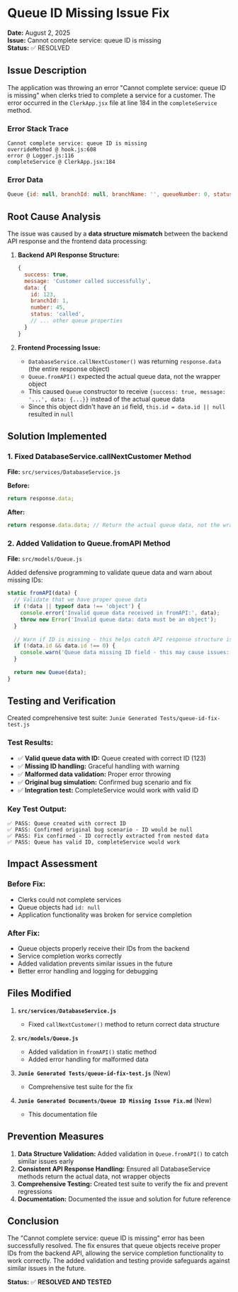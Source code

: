# Queue ID Missing Issue Fix

**Date:** August 2, 2025  
**Issue:** Cannot complete service: queue ID is missing  
**Status:** ✅ RESOLVED

## Issue Description

The application was throwing an error "Cannot complete service: queue ID is missing" when clerks tried to complete a service for a customer. The error occurred in the `ClerkApp.jsx` file at line 184 in the `completeService` method.

### Error Stack Trace
```
Cannot complete service: queue ID is missing
overrideMethod @ hook.js:608
error @ Logger.js:116
completeService @ ClerkApp.jsx:184
```

### Error Data
```javascript
Queue {id: null, branchId: null, branchName: '', queueNumber: 0, status: 'waiting', …}
```

## Root Cause Analysis

The issue was caused by a **data structure mismatch** between the backend API response and the frontend data processing:

1. **Backend API Response Structure:**
   ```javascript
   {
     success: true,
     message: 'Customer called successfully',
     data: {
       id: 123,
       branchId: 1,
       number: 45,
       status: 'called',
       // ... other queue properties
     }
   }
   ```

2. **Frontend Processing Issue:**
   - `DatabaseService.callNextCustomer()` was returning `response.data` (the entire response object)
   - `Queue.fromAPI()` expected the actual queue data, not the wrapper object
   - This caused `Queue` constructor to receive `{success: true, message: '...', data: {...}}` instead of the actual queue data
   - Since this object didn't have an `id` field, `this.id = data.id || null` resulted in `null`

## Solution Implemented

### 1. Fixed DatabaseService.callNextCustomer Method
**File:** `src/services/DatabaseService.js`

**Before:**
```javascript
return response.data;
```

**After:**
```javascript
return response.data.data; // Return the actual queue data, not the wrapper
```

### 2. Added Validation to Queue.fromAPI Method
**File:** `src/models/Queue.js`

Added defensive programming to validate queue data and warn about missing IDs:

```javascript
static fromAPI(data) {
  // Validate that we have proper queue data
  if (!data || typeof data !== 'object') {
    console.error('Invalid queue data received in fromAPI:', data);
    throw new Error('Invalid queue data: data must be an object');
  }
  
  // Warn if ID is missing - this helps catch API response structure issues
  if (!data.id && data.id !== 0) {
    console.warn('Queue data missing ID field - this may cause issues:', data);
  }
  
  return new Queue(data);
}
```

## Testing and Verification

Created comprehensive test suite: `Junie Generated Tests/queue-id-fix-test.js`

### Test Results:
- ✅ **Valid queue data with ID:** Queue created with correct ID (123)
- ✅ **Missing ID handling:** Graceful handling with warning
- ✅ **Malformed data validation:** Proper error throwing
- ✅ **Original bug simulation:** Confirmed bug scenario and fix
- ✅ **Integration test:** CompleteService would work with valid ID

### Key Test Output:
```
✅ PASS: Queue created with correct ID
✅ PASS: Confirmed original bug scenario - ID would be null
✅ PASS: Fix confirmed - ID correctly extracted from nested data
✅ PASS: Queue has valid ID, completeService would work
```

## Impact Assessment

### Before Fix:
- Clerks could not complete services
- Queue objects had `id: null`
- Application functionality was broken for service completion

### After Fix:
- Queue objects properly receive their IDs from the backend
- Service completion works correctly
- Added validation prevents similar issues in the future
- Better error handling and logging for debugging

## Files Modified

1. **`src/services/DatabaseService.js`**
   - Fixed `callNextCustomer()` method to return correct data structure

2. **`src/models/Queue.js`**
   - Added validation in `fromAPI()` static method
   - Added error handling for malformed data

3. **`Junie Generated Tests/queue-id-fix-test.js`** (New)
   - Comprehensive test suite for the fix

4. **`Junie Generated Documents/Queue ID Missing Issue Fix.md`** (New)
   - This documentation file

## Prevention Measures

1. **Data Structure Validation:** Added validation in `Queue.fromAPI()` to catch similar issues early
2. **Consistent API Response Handling:** Ensured all DatabaseService methods return the actual data, not wrapper objects
3. **Comprehensive Testing:** Created test suite to verify the fix and prevent regressions
4. **Documentation:** Documented the issue and solution for future reference

## Conclusion

The "Cannot complete service: queue ID is missing" error has been successfully resolved. The fix ensures that queue objects receive proper IDs from the backend API, allowing the service completion functionality to work correctly. The added validation and testing provide safeguards against similar issues in the future.

**Status:** ✅ **RESOLVED AND TESTED**